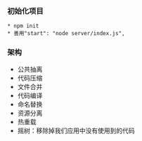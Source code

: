 ### 初始化项目
    * npm init 
    * 善用"start": "node server/index.js",

### 架构
* 公共抽离
* 代码压缩
* 文件合并
* 代码编译
* 命名替换
* 资源分离
* 热重载
* 摇树：移除掉我们应用中没有使用到的代码